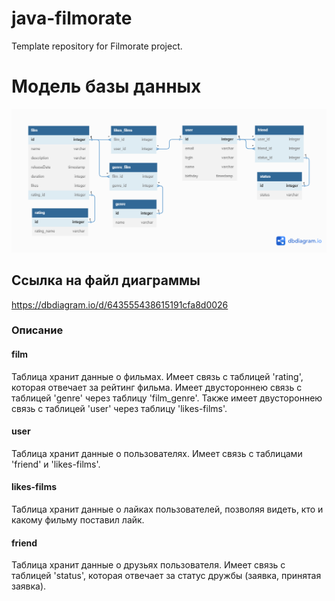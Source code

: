 # java-filmorate
Template repository for Filmorate project.
# Модель базы данных
![Модель базы данных](src/main/java/ru/yandex/practicum/filmorate/assets/images/DB.png)

## Ссылка на файл диаграммы
https://dbdiagram.io/d/643555438615191cfa8d0026

### Описание
#### film
Таблица хранит данные о фильмах. Имеет связь с таблицей 'rating', 
которая отвечает за рейтинг фильма. Имеет двустороннею связь с таблицей 'genre' через таблицу 'film_genre'.
Также имеет двустороннею связь с таблицей 'user' через таблицу 'likes-films'.

#### user
Таблица хранит данные о пользователях. Имеет связь с таблицами 'friend' и 'likes-films'.

#### likes-films
Таблица хранит данные о лайках пользователей, позволяя видеть, кто и какому фильму поставил лайк.

#### friend
Таблица хранит данные о друзьях пользователя. Имеет связь с таблицей 'status', которая отвечает
за статус дружбы (заявка, принятая заявка).